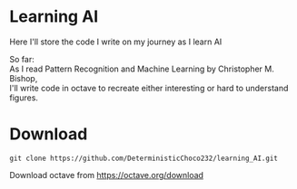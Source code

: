 # Learning AI
Here I'll store the code I write on my journey as I learn AI  

So far:  
As I read Pattern Recognition and Machine Learning by Christopher M. Bishop,  
I'll write code in octave to recreate either interesting or hard to understand figures.  
  
# Download
```shell
git clone https://github.com/DeterministicChoco232/learning_AI.git
```
Download octave from https://octave.org/download

